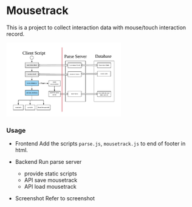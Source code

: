 # Mousetrack
This is a project to collect interaction data with 
mouse/touch interaction record.

<img src="./images/collectionscript.png" style="width:60%">

### Usage
* Frontend
Add the scripts `parse.js`, `mousetrack.js` to end of footer in html. 

* Backend
Run parse server
    * provide static scripts
    * API save mousetrack
    * API load mousetrack

* Screenshot
Refer to screenshot